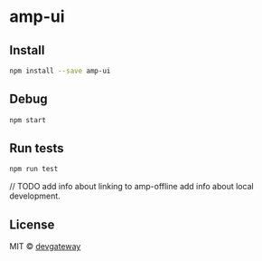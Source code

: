 # amp-ui

## Install

```bash
npm install --save amp-ui
```

## Debug
```bash
npm start
```

## Run tests
```bash
npm run test
```
// TODO add info about linking to amp-offline add info about local development.


## License

MIT © [devgateway](https://github.com/devgateway)
